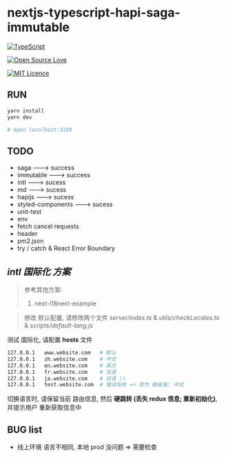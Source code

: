 # nextjs-typescript-hapi-saga-immutable

[![TypeScript](https://badges.frapsoft.com/typescript/version/typescript-next.svg?v=101)](https://github.com/ellerbrock/typescript-badges/)

[![Open Source Love](https://badges.frapsoft.com/os/v1/open-source.svg?v=103)](https://github.com/ellerbrock/open-source-badge/)    

[![MIT Licence](https://badges.frapsoft.com/os/mit/mit.svg?v=103)](https://opensource.org/licenses/mit-license.php)   



## RUN
```bash
yarn install
yarn dev

# open localhost:3100
```

## TODO
* saga                    ---> success
* immutable               ---> success
* intl                    ---> sucess
* md                      ---> sucess
* hapijs                  ---> sucess
* styled-components       ---> sucess
* unit-test
* env
* fetch cancel requests
* header
* pm2.json
* try / catch & React Error Boundary

## *intl 国际化 方案*

> 参考其他方案:
>
> 1. next-i18next-example

>
> 修改 默认配置, 请修改两个文件 *server/index.ts* & *utils/checkLocales.ts* & *scripts/default-lang.js*

测试 国际化, 请配置 **hosts** 文件

```bash
127.0.0.1 	www.website.com   # 默认
127.0.0.1 	zh.website.com    # 中文
127.0.0.1   en.website.com    # 英文
127.0.0.1 	fr.website.com    # 法语
127.0.0.1 	ja.website.com    # 日语 ()
127.0.0.1 	test.website.com  # 错误名称 => 改为 缺省值: 中文
```

切换语言时, 请保留当前 路由信息, 然后 **硬跳转 (丢失 redux 信息; 重新初始化)**, 并提示用户 重新获取信息中

## BUG list

* 线上环境 语言不相同, 本地 prod 没问题 => 需要检查
